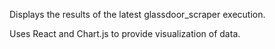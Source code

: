 Displays the results of the latest glassdoor_scraper execution.

Uses React and Chart.js to provide visualization of data.
